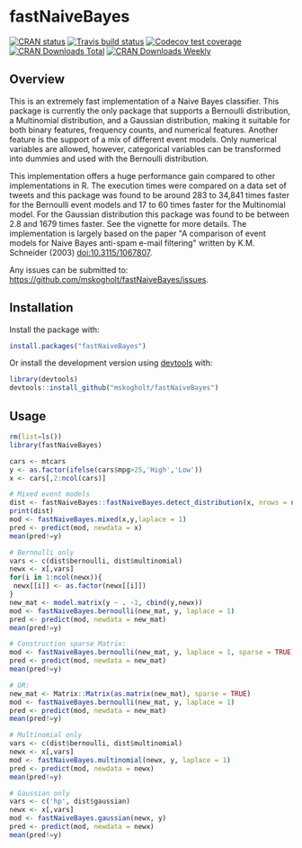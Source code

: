 fastNaiveBayes
==============

[![CRAN status](https://www.r-pkg.org/badges/version/fastNaiveBayes)](https://cran.r-project.org/package=fastNaiveBayes) [![Travis build status](https://travis-ci.org/mskogholt/fastNaiveBayes.svg?branch=master)](https://travis-ci.org/mskogholt/fastNaiveBayes) [![Codecov test coverage](https://codecov.io/gh/mskogholt/fastNaiveBayes/branch/master/graph/badge.svg)](https://codecov.io/gh/mskogholt/fastNaiveBayes?branch=master) [![CRAN Downloads Total](http://cranlogs.r-pkg.org/badges/grand-total/fastNaiveBayes)](https://cran.r-project.org/package=fastNaiveBayes) [![CRAN Downloads Weekly](http://cranlogs.r-pkg.org/badges/last-week/fastNaiveBayes)](https://cran.r-project.org/package=fastNaiveBayes)

Overview
--------

This is an extremely fast implementation of a Naive Bayes classifier. This package is currently the only package that supports a Bernoulli distribution, a Multinomial distribution, and a Gaussian distribution, making it suitable for both binary features, frequency counts, and numerical features. Another feature is the support of a mix of different event models. Only numerical variables are allowed, however, categorical variables can be transformed into dummies and used with the Bernoulli distribution.

This implementation offers a huge performance gain compared to other implementations in R. The execution times were compared on a data set of tweets and this package was found to be around 283 to 34,841 times faster for the Bernoulli event models and 17 to 60 times faster for the Multinomial model. For the Gaussian distribution this package was found to be between 2.8 and 1679 times faster. See the vignette for more details. The implementation is largely based on the paper "A comparison of event models for Naive Bayes anti-spam e-mail filtering" written by K.M. Schneider (2003) <doi:10.3115/1067807>.

Any issues can be submitted to: <https://github.com/mskogholt/fastNaiveBayes/issues>.

Installation
------------

Install the package with:

``` r
install.packages("fastNaiveBayes")
```

Or install the development version using [devtools](https://github.com/hadley/devtools) with:

``` r
library(devtools)
devtools::install_github("mskogholt/fastNaiveBayes")
```

Usage
-----

``` r
rm(list=ls())
library(fastNaiveBayes)

cars <- mtcars
y <- as.factor(ifelse(cars$mpg>25,'High','Low'))
x <- cars[,2:ncol(cars)]

# Mixed event models
dist <- fastNaiveBayes::fastNaiveBayes.detect_distribution(x, nrows = nrow(x))
print(dist)
mod <- fastNaiveBayes.mixed(x,y,laplace = 1)
pred <- predict(mod, newdata = x)
mean(pred!=y)

# Bernoulli only
vars <- c(dist$bernoulli, dist$multinomial)
newx <- x[,vars]
for(i in 1:ncol(newx)){
 newx[[i]] <- as.factor(newx[[i]])
}
new_mat <- model.matrix(y ~ . -1, cbind(y,newx))
mod <- fastNaiveBayes.bernoulli(new_mat, y, laplace = 1)
pred <- predict(mod, newdata = new_mat)
mean(pred!=y)

# Construction sparse Matrix:
mod <- fastNaiveBayes.bernoulli(new_mat, y, laplace = 1, sparse = TRUE)
pred <- predict(mod, newdata = new_mat)
mean(pred!=y)

# OR:
new_mat <- Matrix::Matrix(as.matrix(new_mat), sparse = TRUE)
mod <- fastNaiveBayes.bernoulli(new_mat, y, laplace = 1)
pred <- predict(mod, newdata = new_mat)
mean(pred!=y)

# Multinomial only
vars <- c(dist$bernoulli, dist$multinomial)
newx <- x[,vars]
mod <- fastNaiveBayes.multinomial(newx, y, laplace = 1)
pred <- predict(mod, newdata = newx)
mean(pred!=y)

# Gaussian only
vars <- c('hp', dist$gaussian)
newx <- x[,vars]
mod <- fastNaiveBayes.gaussian(newx, y)
pred <- predict(mod, newdata = newx)
mean(pred!=y)
```
